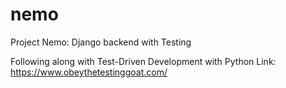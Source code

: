 # nemo
Project Nemo: Django backend with Testing 

Following along with Test-Driven Development with Python 
Link: https://www.obeythetestinggoat.com/


